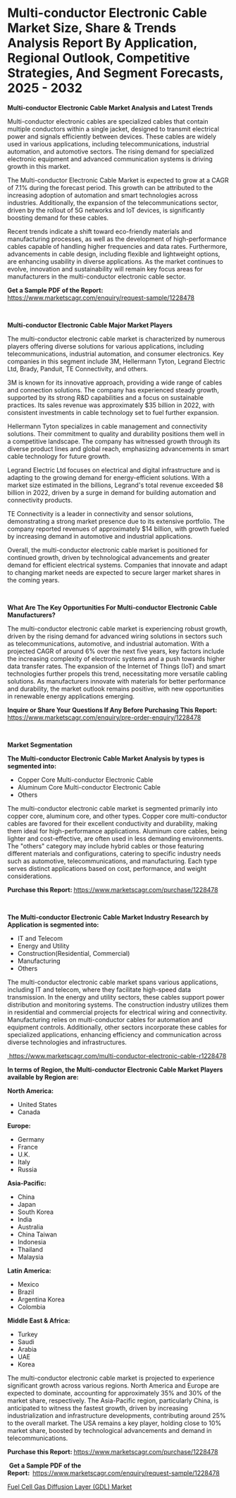 <p><h1>Multi-conductor Electronic Cable Market Size, Share & Trends Analysis Report By Application, Regional Outlook, Competitive Strategies, And Segment Forecasts, 2025 - 2032</h1></p><p><strong>Multi-conductor Electronic Cable Market Analysis and Latest Trends</strong></p>
<p><p>Multi-conductor electronic cables are specialized cables that contain multiple conductors within a single jacket, designed to transmit electrical power and signals efficiently between devices. These cables are widely used in various applications, including telecommunications, industrial automation, and automotive sectors. The rising demand for specialized electronic equipment and advanced communication systems is driving growth in this market.</p><p>The Multi-conductor Electronic Cable Market is expected to grow at a CAGR of 7.1% during the forecast period. This growth can be attributed to the increasing adoption of automation and smart technologies across industries. Additionally, the expansion of the telecommunications sector, driven by the rollout of 5G networks and IoT devices, is significantly boosting demand for these cables. </p><p>Recent trends indicate a shift toward eco-friendly materials and manufacturing processes, as well as the development of high-performance cables capable of handling higher frequencies and data rates. Furthermore, advancements in cable design, including flexible and lightweight options, are enhancing usability in diverse applications. As the market continues to evolve, innovation and sustainability will remain key focus areas for manufacturers in the multi-conductor electronic cable sector.</p></p>
<p><strong>Get a Sample PDF of the Report:&nbsp;</strong> <a href="https://www.marketscagr.com/enquiry/request-sample/1228478?utm_campaign=2468&utm_medium=2&utm_source=Github&utm_content=ia&utm_term=07042025&utm_id=multi-conductor-electronic-cable">https://www.marketscagr.com/enquiry/request-sample/1228478</a></p>
<p>&nbsp;</p>
<p><strong>Multi-conductor Electronic Cable Major Market Players</strong></p>
<p><p>The multi-conductor electronic cable market is characterized by numerous players offering diverse solutions for various applications, including telecommunications, industrial automation, and consumer electronics. Key companies in this segment include 3M, Hellermann Tyton, Legrand Electric Ltd, Brady, Panduit, TE Connectivity, and others.</p><p>3M is known for its innovative approach, providing a wide range of cables and connection solutions. The company has experienced steady growth, supported by its strong R&D capabilities and a focus on sustainable practices. Its sales revenue was approximately $35 billion in 2022, with consistent investments in cable technology set to fuel further expansion.</p><p>Hellermann Tyton specializes in cable management and connectivity solutions. Their commitment to quality and durability positions them well in a competitive landscape. The company has witnessed growth through its diverse product lines and global reach, emphasizing advancements in smart cable technology for future growth.</p><p>Legrand Electric Ltd focuses on electrical and digital infrastructure and is adapting to the growing demand for energy-efficient solutions. With a market size estimated in the billions, Legrand's total revenue exceeded $8 billion in 2022, driven by a surge in demand for building automation and connectivity products.</p><p>TE Connectivity is a leader in connectivity and sensor solutions, demonstrating a strong market presence due to its extensive portfolio. The company reported revenues of approximately $14 billion, with growth fueled by increasing demand in automotive and industrial applications.</p><p>Overall, the multi-conductor electronic cable market is positioned for continued growth, driven by technological advancements and greater demand for efficient electrical systems. Companies that innovate and adapt to changing market needs are expected to secure larger market shares in the coming years.</p></p>
<p>&nbsp;</p>
<p><strong>What Are The Key Opportunities For Multi-conductor Electronic Cable Manufacturers?</strong></p>
<p><p>The multi-conductor electronic cable market is experiencing robust growth, driven by the rising demand for advanced wiring solutions in sectors such as telecommunications, automotive, and industrial automation. With a projected CAGR of around 6% over the next five years, key factors include the increasing complexity of electronic systems and a push towards higher data transfer rates. The expansion of the Internet of Things (IoT) and smart technologies further propels this trend, necessitating more versatile cabling solutions. As manufacturers innovate with materials for better performance and durability, the market outlook remains positive, with new opportunities in renewable energy applications emerging.</p></p>
<p><strong>Inquire or Share Your Questions If Any Before Purchasing This Report:</strong> <a href="https://www.marketscagr.com/enquiry/pre-order-enquiry/1228478?utm_campaign=2468&utm_medium=2&utm_source=Github&utm_content=ia&utm_term=07042025&utm_id=multi-conductor-electronic-cable">https://www.marketscagr.com/enquiry/pre-order-enquiry/1228478</a></p>
<p>&nbsp;</p>
<p><strong>Market Segmentation</strong></p>
<p><strong>The Multi-conductor Electronic Cable Market Analysis by types is segmented into:</strong></p>
<p><ul><li>Copper Core Multi-conductor Electronic Cable</li><li>Aluminum Core Multi-conductor Electronic Cable</li><li>Others</li></ul></p>
<p><p>The multi-conductor electronic cable market is segmented primarily into copper core, aluminum core, and other types. Copper core multi-conductor cables are favored for their excellent conductivity and durability, making them ideal for high-performance applications. Aluminum core cables, being lighter and cost-effective, are often used in less demanding environments. The "others" category may include hybrid cables or those featuring different materials and configurations, catering to specific industry needs such as automotive, telecommunications, and manufacturing. Each type serves distinct applications based on cost, performance, and weight considerations.</p></p>
<p><strong>Purchase this Report:&nbsp;</strong><a href="https://www.marketscagr.com/purchase/1228478?utm_campaign=2468&utm_medium=2&utm_source=Github&utm_content=ia&utm_term=07042025&utm_id=multi-conductor-electronic-cable">https://www.marketscagr.com/purchase/1228478</a></p>
<p>&nbsp;</p>
<p><strong>The Multi-conductor Electronic Cable Market Industry Research by Application is segmented into:</strong></p>
<p><ul><li>IT and Telecom</li><li>Energy and Utility</li><li>Construction(Residential, Commercial)</li><li>Manufacturing</li><li>Others</li></ul></p>
<p><p>The multi-conductor electronic cable market spans various applications, including IT and telecom, where they facilitate high-speed data transmission. In the energy and utility sectors, these cables support power distribution and monitoring systems. The construction industry utilizes them in residential and commercial projects for electrical wiring and connectivity. Manufacturing relies on multi-conductor cables for automation and equipment controls. Additionally, other sectors incorporate these cables for specialized applications, enhancing efficiency and communication across diverse technologies and infrastructures.</p></p>
<p><a href="https://www.marketscagr.com/multi-conductor-electronic-cable-r1228478?utm_campaign=2468&utm_medium=2&utm_source=Github&utm_content=ia&utm_term=07042025&utm_id=multi-conductor-electronic-cable">&nbsp;https://www.marketscagr.com/multi-conductor-electronic-cable-r1228478</a></p>
<p><strong>In terms of Region, the Multi-conductor Electronic Cable Market Players available by Region are:</strong></p>
<p>
    <p> <strong> North America: </strong>
        <ul>
            <li>United States</li>
            <li>Canada</li>
        </ul>
        </p> 
    <p> <strong> Europe: </strong>
        <ul>
            <li>Germany</li>
            <li>France</li>
            <li>U.K.</li>
            <li>Italy</li>
            <li>Russia</li>
        </ul>
        </p> 
    <p> <strong> Asia-Pacific: </strong>
        <ul>
            <li>China</li>
            <li>Japan</li>
            <li>South Korea</li>
            <li>India</li>
            <li>Australia</li>
            <li>China Taiwan</li>
            <li>Indonesia</li>
            <li>Thailand</li>
            <li>Malaysia</li>
        </ul>
        </p> 
    <p> <strong> Latin America: </strong>
        <ul>
            <li>Mexico</li>
            <li>Brazil</li>
            <li>Argentina Korea</li>
            <li>Colombia</li>
        </ul>
        </p> 
    <p> <strong> Middle East & Africa: </strong>
        <ul>
            <li>Turkey</li>
            <li>Saudi</li>
            <li>Arabia</li>
            <li>UAE</li>
            <li>Korea</li>
        </ul>
    </p>
    </p>
<p><p>The multi-conductor electronic cable market is projected to experience significant growth across various regions. North America and Europe are expected to dominate, accounting for approximately 35% and 30% of the market share, respectively. The Asia-Pacific region, particularly China, is anticipated to witness the fastest growth, driven by increasing industrialization and infrastructure developments, contributing around 25% to the overall market. The USA remains a key player, holding close to 10% market share, boosted by technological advancements and demand in telecommunications.</p></p>
<p><strong>Purchase this Report: </strong><a href="https://www.marketscagr.com/purchase/1228478?utm_campaign=2468&utm_medium=2&utm_source=Github&utm_content=ia&utm_term=07042025&utm_id=multi-conductor-electronic-cable">https://www.marketscagr.com/purchase/1228478</a></p>
<p>&nbsp;<strong>Get a Sample PDF of the Report:&nbsp;&nbsp;</strong><a href="https://www.marketscagr.com/enquiry/request-sample/1228478?utm_campaign=2468&utm_medium=2&utm_source=Github&utm_content=ia&utm_term=07042025&utm_id=multi-conductor-electronic-cable">https://www.marketscagr.com/enquiry/request-sample/1228478</a></p>
<p><strong></strong></p>
<p><p><a href="https://github.com/leopardmicheal7019/Market-Research-Report-List-1/blob/main/fuel-cell-gas-diffusion-layer-gdl-market.md?utm_campaign=2468&utm_medium=2&utm_source=Github&utm_content=ia&utm_term=07042025&utm_id=multi-conductor-electronic-cable">Fuel Cell Gas Diffusion Layer (GDL) Market</a></p></p>
